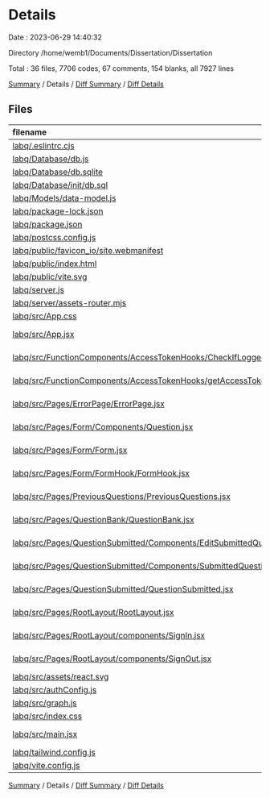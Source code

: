 # Details

Date : 2023-06-29 14:40:32

Directory /home/wemb1/Documents/Dissertation/Dissertation

Total : 36 files,  7706 codes, 67 comments, 154 blanks, all 7927 lines

[Summary](results.md) / Details / [Diff Summary](diff.md) / [Diff Details](diff-details.md)

## Files
| filename | language | code | comment | blank | total |
| :--- | :--- | ---: | ---: | ---: | ---: |
| [labq/.eslintrc.cjs](/labq/.eslintrc.cjs) | JavaScript | 15 | 0 | 1 | 16 |
| [labq/Database/db.js](/labq/Database/db.js) | JavaScript | 9 | 1 | 5 | 15 |
| [labq/Database/db.sqlite](/labq/Database/db.sqlite) | SQL | 45 | 0 | 0 | 45 |
| [labq/Database/init/db.sql](/labq/Database/init/db.sql) | SQL | 7 | 0 | 2 | 9 |
| [labq/Models/data-model.js](/labq/Models/data-model.js) | JavaScript | 39 | 2 | 10 | 51 |
| [labq/package-lock.json](/labq/package-lock.json) | JSON | 6,918 | 0 | 1 | 6,919 |
| [labq/package.json](/labq/package.json) | JSON | 50 | 0 | 1 | 51 |
| [labq/postcss.config.js](/labq/postcss.config.js) | JavaScript | 6 | 0 | 1 | 7 |
| [labq/public/favicon_io/site.webmanifest](/labq/public/favicon_io/site.webmanifest) | JSON | 1 | 0 | 0 | 1 |
| [labq/public/index.html](/labq/public/index.html) | HTML | 20 | 0 | 0 | 20 |
| [labq/public/vite.svg](/labq/public/vite.svg) | XML | 1 | 0 | 0 | 1 |
| [labq/server.js](/labq/server.js) | JavaScript | 34 | 16 | 12 | 62 |
| [labq/server/assets-router.mjs](/labq/server/assets-router.mjs) | JavaScript | 14 | 0 | 5 | 19 |
| [labq/src/App.css](/labq/src/App.css) | CSS | 0 | 0 | 1 | 1 |
| [labq/src/App.jsx](/labq/src/App.jsx) | JavaScript JSX | 30 | 1 | 7 | 38 |
| [labq/src/FunctionComponents/AccessTokenHooks/CheckIfLoggedIn.jsx](/labq/src/FunctionComponents/AccessTokenHooks/CheckIfLoggedIn.jsx) | JavaScript JSX | 10 | 1 | 3 | 14 |
| [labq/src/FunctionComponents/AccessTokenHooks/getAccessToken.jsx](/labq/src/FunctionComponents/AccessTokenHooks/getAccessToken.jsx) | JavaScript JSX | 19 | 1 | 7 | 27 |
| [labq/src/Pages/ErrorPage/ErrorPage.jsx](/labq/src/Pages/ErrorPage/ErrorPage.jsx) | JavaScript JSX | 6 | 0 | 3 | 9 |
| [labq/src/Pages/Form/Components/Question.jsx](/labq/src/Pages/Form/Components/Question.jsx) | JavaScript JSX | 139 | 5 | 12 | 156 |
| [labq/src/Pages/Form/Form.jsx](/labq/src/Pages/Form/Form.jsx) | JavaScript JSX | 10 | 1 | 2 | 13 |
| [labq/src/Pages/Form/FormHook/FormHook.jsx](/labq/src/Pages/Form/FormHook/FormHook.jsx) | JavaScript JSX | 30 | 0 | 6 | 36 |
| [labq/src/Pages/PreviousQuestions/PreviousQuestions.jsx](/labq/src/Pages/PreviousQuestions/PreviousQuestions.jsx) | JavaScript JSX | 49 | 0 | 6 | 55 |
| [labq/src/Pages/QuestionBank/QuestionBank.jsx](/labq/src/Pages/QuestionBank/QuestionBank.jsx) | JavaScript JSX | 7 | 0 | 2 | 9 |
| [labq/src/Pages/QuestionSubmitted/Components/EditSubmittedQuestion.jsx](/labq/src/Pages/QuestionSubmitted/Components/EditSubmittedQuestion.jsx) | JavaScript JSX | 10 | 4 | 20 | 34 |
| [labq/src/Pages/QuestionSubmitted/Components/SubmittedQuestion.jsx](/labq/src/Pages/QuestionSubmitted/Components/SubmittedQuestion.jsx) | JavaScript JSX | 58 | 1 | 11 | 70 |
| [labq/src/Pages/QuestionSubmitted/QuestionSubmitted.jsx](/labq/src/Pages/QuestionSubmitted/QuestionSubmitted.jsx) | JavaScript JSX | 16 | 0 | 3 | 19 |
| [labq/src/Pages/RootLayout/RootLayout.jsx](/labq/src/Pages/RootLayout/RootLayout.jsx) | JavaScript JSX | 39 | 1 | 4 | 44 |
| [labq/src/Pages/RootLayout/components/SignIn.jsx](/labq/src/Pages/RootLayout/components/SignIn.jsx) | JavaScript JSX | 15 | 1 | 6 | 22 |
| [labq/src/Pages/RootLayout/components/SignOut.jsx](/labq/src/Pages/RootLayout/components/SignOut.jsx) | JavaScript JSX | 12 | 1 | 4 | 17 |
| [labq/src/assets/react.svg](/labq/src/assets/react.svg) | XML | 1 | 0 | 0 | 1 |
| [labq/src/authConfig.js](/labq/src/authConfig.js) | JavaScript | 43 | 20 | 6 | 69 |
| [labq/src/graph.js](/labq/src/graph.js) | JavaScript | 13 | 5 | 5 | 23 |
| [labq/src/index.css](/labq/src/index.css) | CSS | 3 | 0 | 1 | 4 |
| [labq/src/main.jsx](/labq/src/main.jsx) | JavaScript JSX | 16 | 4 | 5 | 25 |
| [labq/tailwind.config.js](/labq/tailwind.config.js) | JavaScript | 10 | 1 | 0 | 11 |
| [labq/vite.config.js](/labq/vite.config.js) | JavaScript | 11 | 1 | 2 | 14 |

[Summary](results.md) / Details / [Diff Summary](diff.md) / [Diff Details](diff-details.md)